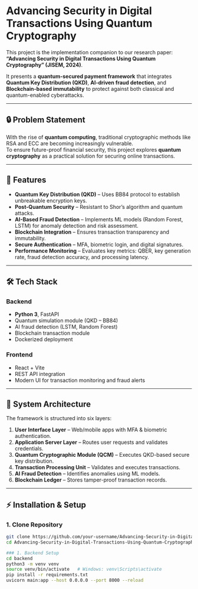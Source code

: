 # Advancing Security in Digital Transactions Using Quantum Cryptography

This project is the implementation companion to our research paper:  
**“Advancing Security in Digital Transactions Using Quantum Cryptography” (JISEM, 2024)**.  

It presents a **quantum-secured payment framework** that integrates **Quantum Key Distribution (QKD)**, **AI-driven fraud detection**, and **Blockchain-based immutability** to protect against both classical and quantum-enabled cyberattacks.

---

## 🔒 Problem Statement
With the rise of **quantum computing**, traditional cryptographic methods like RSA and ECC are becoming increasingly vulnerable.  
To ensure future-proof financial security, this project explores **quantum cryptography** as a practical solution for securing online transactions.

---

## 🚀 Features
- **Quantum Key Distribution (QKD)** – Uses BB84 protocol to establish unbreakable encryption keys.
- **Post-Quantum Security** – Resistant to Shor’s algorithm and quantum attacks.
- **AI-Based Fraud Detection** – Implements ML models (Random Forest, LSTM) for anomaly detection and risk assessment.
- **Blockchain Integration** – Ensures transaction transparency and immutability.
- **Secure Authentication** – MFA, biometric login, and digital signatures.
- **Performance Monitoring** – Evaluates key metrics: QBER, key generation rate, fraud detection accuracy, and processing latency.

---

## 🛠️ Tech Stack
### Backend
- **Python 3**, FastAPI
- Quantum simulation module (QKD – BB84)
- AI fraud detection (LSTM, Random Forest)
- Blockchain transaction module
- Dockerized deployment

### Frontend
- React + Vite
- REST API integration
- Modern UI for transaction monitoring and fraud alerts

---

## 📂 System Architecture
The framework is structured into six layers:
1. **User Interface Layer** – Web/mobile apps with MFA & biometric authentication.
2. **Application Server Layer** – Routes user requests and validates credentials.
3. **Quantum Cryptographic Module (QCM)** – Executes QKD-based secure key distribution.
4. **Transaction Processing Unit** – Validates and executes transactions.
5. **AI Fraud Detection** – Identifies anomalies using ML models.
6. **Blockchain Ledger** – Stores tamper-proof transaction records.

---

## ⚡ Installation & Setup

### 1. Clone Repository
```bash
git clone https://github.com/your-username/Advancing-Security-in-Digital-Transactions-Using-Quantum-Cryptography.git
cd Advancing-Security-in-Digital-Transactions-Using-Quantum-Cryptography

### 1. Backend Setup
cd backend
python3 -m venv venv
source venv/bin/activate   # Windows: venv\Scripts\activate
pip install -r requirements.txt
uvicorn main:app --host 0.0.0.0 --port 8000 --reload
